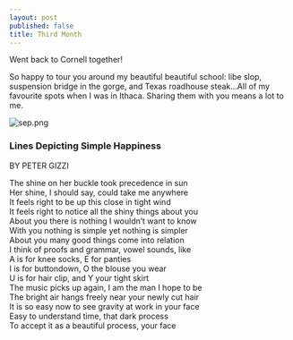 ```yaml
---
layout: post
published: false
title: Third Month
---
```

Went back to Cornell together! 

So happy to tour you around my beautiful beautiful school: libe slop, suspension bridge in the gorge, and Texas roadhouse steak...All of my favourite spots when I was in Ithaca. Sharing them with you means a lot to me.

![sep.png]({{site.baseurl}}/img/sep.png)


### Lines Depicting Simple Happiness
BY PETER GIZZI

The shine on her buckle took precedence in sun  
Her shine, I should say, could take me anywhere  
It feels right to be up this close in tight wind  
It feels right to notice all the shiny things about you  
About you there is nothing I wouldn’t want to know  
With you nothing is simple yet nothing is simpler  
About you many good things come into relation  
I think of proofs and grammar, vowel sounds, like  
A is for knee socks, E for panties  
I is for buttondown, O the blouse you wear  
U is for hair clip, and Y your tight skirt  
The music picks up again, I am the man I hope to be  
The bright air hangs freely near your newly cut hair  
It is so easy now to see gravity at work in your face  
Easy to understand time, that dark process  
To accept it as a beautiful process, your face  
